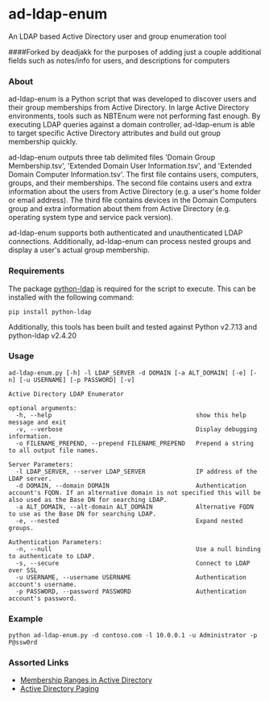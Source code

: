 # ad-ldap-enum
An LDAP based Active Directory user and group enumeration tool

####Forked by deadjakk for the purposes of adding just a couple additional fields such as notes/info for users, and descriptions for computers
### About
ad-ldap-enum is a Python script that was developed to discover users and their group memberships from Active Directory. In large Active Directory environments, tools such as NBTEnum were not performing fast enough. By executing LDAP queries against a domain controller, ad-ldap-enum is able to target specific Active Directory attributes and build out group membership quickly.

ad-ldap-enum outputs three tab delimited files 'Domain Group Membership.tsv', 'Extended Domain User Information.tsv', and 'Extended Domain Computer Information.tsv'. The first file contains users, computers, groups, and their memberships. The second file contains users and extra information about the users from Active Directory (e.g. a user's home folder or email address). The third file contains devices in the Domain Computers group and extra information about them from Active Directory (e.g. operating system type and service pack version).

ad-ldap-enum supports both authenticated and unauthenticated LDAP connections. Additionally, ad-ldap-enum can process nested groups and display a user's actual group membership.

### Requirements
The package [python-ldap](http://www.python-ldap.org/index.html) is required for the script to execute. This can be installed with the following command:
```
pip install python-ldap
````

Additionally, this tools has been built and tested against Python v2.7.13 and python-ldap v2.4.20

### Usage
```
ad-ldap-enum.py [-h] -l LDAP_SERVER -d DOMAIN [-a ALT_DOMAIN] [-e] [-n] [-u USERNAME] [-p PASSWORD] [-v]

Active Directory LDAP Enumerator

optional arguments:
  -h, --help                                        show this help message and exit
  -v, --verbose                                     Display debugging information.
  -o FILENAME_PREPEND, --prepend FILENAME_PREPEND   Prepend a string to all output file names.

Server Parameters:
  -l LDAP_SERVER, --server LDAP_SERVER              IP address of the LDAP server.
  -d DOMAIN, --domain DOMAIN                        Authentication account's FQDN. If an alternative domain is not specified this will be also used as the Base DN for searching LDAP.
  -a ALT_DOMAIN, --alt-domain ALT_DOMAIN            Alternative FQDN to use as the Base DN for searching LDAP.
  -e, --nested                                      Expand nested groups.

Authentication Parameters:
  -n, --null                                        Use a null binding to authenticate to LDAP.
  -s, --secure                                      Connect to LDAP over SSL
  -u USERNAME, --username USERNAME                  Authentication account's username.
  -p PASSWORD, --password PASSWORD                  Authentication account's password.
```

### Example
```python ad-ldap-enum.py -d contoso.com -l 10.0.0.1 -u Administrator -p P@ssw0rd```

### Assorted Links
* [Membership Ranges in Active Directory](https://msdn.microsoft.com/en-us/library/Aa367017)
* [Active Directory Paging](https://technet.microsoft.com/en-us/library/Cc755809(v=WS.10).aspx#w2k3tr_adsrh_how_lhjt)
